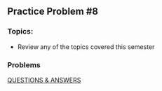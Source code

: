 ## Practice Problem #8

### Topics:
* Review any of the topics covered this semester

### Problems
[QUESTIONS & ANSWERS](P8.md)


